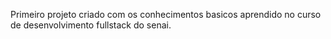 Primeiro projeto criado com os conhecimentos basicos aprendido no  curso de desenvolvimento fullstack do senai.
